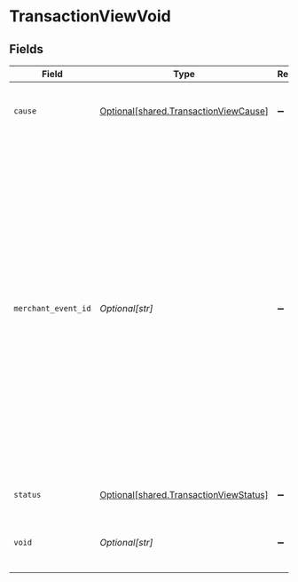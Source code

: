 # TransactionViewVoid


## Fields

| Field                                                                                                                                                                                                                                                                                       | Type                                                                                                                                                                                                                                                                                        | Required                                                                                                                                                                                                                                                                                    | Description                                                                                                                                                                                                                                                                                 | Example                                                                                                                                                                                                                                                                                     |
| ------------------------------------------------------------------------------------------------------------------------------------------------------------------------------------------------------------------------------------------------------------------------------------------- | ------------------------------------------------------------------------------------------------------------------------------------------------------------------------------------------------------------------------------------------------------------------------------------------- | ------------------------------------------------------------------------------------------------------------------------------------------------------------------------------------------------------------------------------------------------------------------------------------------- | ------------------------------------------------------------------------------------------------------------------------------------------------------------------------------------------------------------------------------------------------------------------------------------------- | ------------------------------------------------------------------------------------------------------------------------------------------------------------------------------------------------------------------------------------------------------------------------------------------- |
| `cause`                                                                                                                                                                                                                                                                                     | [Optional[shared.TransactionViewCause]](../../models/shared/transactionviewcause.md)                                                                                                                                                                                                        | :heavy_minus_sign:                                                                                                                                                                                                                                                                          | Specifies why this particular transaction is voided.                                                                                                                                                                                                                                        |                                                                                                                                                                                                                                                                                             |
| `merchant_event_id`                                                                                                                                                                                                                                                                         | *Optional[str]*                                                                                                                                                                                                                                                                             | :heavy_minus_sign:                                                                                                                                                                                                                                                                          | The reference ID associated with a transaction event (auth, capture, refund, void). This is an arbitrary identifier created by the merchant. Bolt does not enforce any uniqueness constraints on this ID. It is up to the merchant to generate identifiers that properly fulfill its needs. | dbe0cd5d-3261-41d9-ba61-49e5b9d07567                                                                                                                                                                                                                                                        |
| `status`                                                                                                                                                                                                                                                                                    | [Optional[shared.TransactionViewStatus]](../../models/shared/transactionviewstatus.md)                                                                                                                                                                                                      | :heavy_minus_sign:                                                                                                                                                                                                                                                                          | The status of the void request.                                                                                                                                                                                                                                                             | succeeded                                                                                                                                                                                                                                                                                   |
| `void`                                                                                                                                                                                                                                                                                      | *Optional[str]*                                                                                                                                                                                                                                                                             | :heavy_minus_sign:                                                                                                                                                                                                                                                                          | The void ID returned from the payment processor.                                                                                                                                                                                                                                            | 123456                                                                                                                                                                                                                                                                                      |